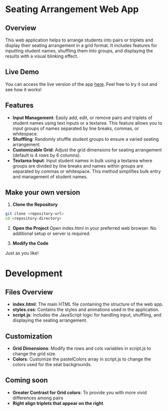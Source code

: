 # Seating Arrangement Web App

## Overview

This web application helps to arrange students into pairs or triplets and display their seating arrangement in a grid format. It includes features for inputting student names, shuffling them into groups, and displaying the results with a visual blinking effect.

## Live Demo

You can access the live version of the app [here](https://github.com/becooq81/seat-arrangement.git). Feel free to try it out and see how it works!

## Features

- **Input Management**: Easily add, edit, or remove pairs and triplets of student names using text inputs or a textarea. This feature allows you to input groups of names separated by line breaks, commas, or whitespace.
- **Shuffling**: Randomly shuffle student groups to ensure a varied seating arrangement.
- **Customizable Grid**: Adjust the grid dimensions for seating arrangement (default is 4 rows by 6 columns).
- **Textarea Input**: Input student names in bulk using a textarea where groups are divided by line breaks and names within groups are separated by commas or whitespace. This method simplifies bulk entry and management of student names.

## Make your own version
1. **Clone the Repository**

```bash
git clone <repository-url>
cd <repository-directory>
```

2. **Open the Project**
Open index.html in your preferred web browser. No additional setup or server is required.

3. **Modify the Code**

Just as you like!

# Development

## Files Overview
- **index.html**: The main HTML file containing the structure of the web app.
- **styles.css**: Contains the styles and animations used in the application.
- **script.js**: Includes the JavaScript logic for handling input, shuffling, and displaying the seating arrangement.

## Customization
- **Grid Dimensions**: Modify the rows and cols variables in script.js to change the grid size.
- **Colors**: Customize the pastelColors array in script.js to change the colors used for the seat backgrounds.

## Coming soon
- **Greater Contrast for Grid colors**: To provide you with more vivid differences among pairs
- **Right align triplets that appear on the right**
##
